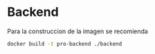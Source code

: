 # Backend

Para la construccion de la imagen se recomienda

```bash
docker build -t pro-backend ./backend
```